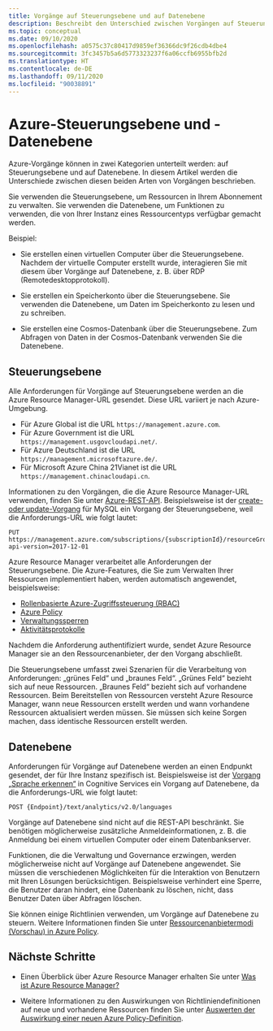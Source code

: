 ```yaml
---
title: Vorgänge auf Steuerungsebene und auf Datenebene
description: Beschreibt den Unterschied zwischen Vorgängen auf Steuerungsebene und auf Datenebene. Vorgänge auf Steuerungsebene werden von Azure Resource Manager verarbeitet. Vorgänge auf Datenebene werden von einem Dienst verarbeitet.
ms.topic: conceptual
ms.date: 09/10/2020
ms.openlocfilehash: a0575c37c80417d9859ef36366dc9f26cdb4dbe4
ms.sourcegitcommit: 3fc3457b5a6d5773323237f6a06ccfb6955bfb2d
ms.translationtype: HT
ms.contentlocale: de-DE
ms.lasthandoff: 09/11/2020
ms.locfileid: "90038891"
---
```

# <a name="azure-control-plane-and-data-plane"></a>Azure-Steuerungsebene und -Datenebene

Azure-Vorgänge können in zwei Kategorien unterteilt werden: auf Steuerungsebene und auf Datenebene. In diesem Artikel werden die Unterschiede zwischen diesen beiden Arten von Vorgängen beschrieben.

Sie verwenden die Steuerungsebene, um Ressourcen in Ihrem Abonnement zu verwalten. Sie verwenden die Datenebene, um Funktionen zu verwenden, die von Ihrer Instanz eines Ressourcentyps verfügbar gemacht werden.

Beispiel:

* Sie erstellen einen virtuellen Computer über die Steuerungsebene. Nachdem der virtuelle Computer erstellt wurde, interagieren Sie mit diesem über Vorgänge auf Datenebene, z. B. über RDP (Remotedesktopprotokoll).

* Sie erstellen ein Speicherkonto über die Steuerungsebene. Sie verwenden die Datenebene, um Daten im Speicherkonto zu lesen und zu schreiben.

* Sie erstellen eine Cosmos-Datenbank über die Steuerungsebene. Zum Abfragen von Daten in der Cosmos-Datenbank verwenden Sie die Datenebene.

## <a name="control-plane"></a>Steuerungsebene

Alle Anforderungen für Vorgänge auf Steuerungsebene werden an die Azure Resource Manager-URL gesendet. Diese URL variiert je nach Azure-Umgebung.

* Für Azure Global ist die URL `https://management.azure.com`.
* Für Azure Government ist die URL `https://management.usgovcloudapi.net/`.
* Für Azure Deutschland ist die URL `https://management.microsoftazure.de/`.
* Für Microsoft Azure China 21Vianet ist die URL `https://management.chinacloudapi.cn`.

Informationen zu den Vorgängen, die die Azure Resource Manager-URL verwenden, finden Sie unter [Azure-REST-API](/rest/api/azure/). Beispielsweise ist der [create- oder update-Vorgang](/rest/api/mysql/databases/createorupdate) für MySQL ein Vorgang der Steuerungsebene, weil die Anforderungs-URL wie folgt lautet:

```http
PUT https://management.azure.com/subscriptions/{subscriptionId}/resourceGroups/{resourceGroupName}/providers/Microsoft.DBforMySQL/servers/{serverName}/databases/{databaseName}?api-version=2017-12-01
```

Azure Resource Manager verarbeitet alle Anforderungen der Steuerungsebene. Die Azure-Features, die Sie zum Verwalten Ihrer Ressourcen implementiert haben, werden automatisch angewendet, beispielsweise:

* [Rollenbasierte Azure-Zugriffssteuerung (RBAC)](../../role-based-access-control/overview.md)
* [Azure Policy](../../governance/policy/overview.md)
* [Verwaltungssperren](lock-resources.md)
* [Aktivitätsprotokolle](view-activity-logs.md)

Nachdem die Anforderung authentifiziert wurde, sendet Azure Resource Manager sie an den Ressourcenanbieter, der den Vorgang abschließt.

Die Steuerungsebene umfasst zwei Szenarien für die Verarbeitung von Anforderungen: „grünes Feld“ und „braunes Feld“. „Grünes Feld“ bezieht sich auf neue Ressourcen. „Braunes Feld“ bezieht sich auf vorhandene Ressourcen. Beim Bereitstellen von Ressourcen versteht Azure Resource Manager, wann neue Ressourcen erstellt werden und wann vorhandene Ressourcen aktualisiert werden müssen. Sie müssen sich keine Sorgen machen, dass identische Ressourcen erstellt werden.

## <a name="data-plane"></a>Datenebene

Anforderungen für Vorgänge auf Datenebene werden an einen Endpunkt gesendet, der für Ihre Instanz spezifisch ist. Beispielsweise ist der [Vorgang „Sprache erkennen“](/rest/api/cognitiveservices/textanalytics/detect%20language/detect%20language) in Cognitive Services ein Vorgang auf Datenebene, da die Anforderungs-URL wie folgt lautet:

```http
POST {Endpoint}/text/analytics/v2.0/languages
```

Vorgänge auf Datenebene sind nicht auf die REST-API beschränkt. Sie benötigen möglicherweise zusätzliche Anmeldeinformationen, z. B. die Anmeldung bei einem virtuellen Computer oder einem Datenbankserver.

Funktionen, die die Verwaltung und Governance erzwingen, werden möglicherweise nicht auf Vorgänge auf Datenebene angewendet. Sie müssen die verschiedenen Möglichkeiten für die Interaktion von Benutzern mit Ihren Lösungen berücksichtigen. Beispielsweise verhindert eine Sperre, die Benutzer daran hindert, eine Datenbank zu löschen, nicht, dass Benutzer Daten über Abfragen löschen.

Sie können einige Richtlinien verwenden, um Vorgänge auf Datenebene zu steuern. Weitere Informationen finden Sie unter [Ressourcenanbietermodi (Vorschau) in Azure Policy](../../governance/policy/concepts/definition-structure.md#resource-provider-modes).

## <a name="next-steps"></a>Nächste Schritte

* Einen Überblick über Azure Resource Manager erhalten Sie unter [Was ist Azure Resource Manager?](overview.md)

* Weitere Informationen zu den Auswirkungen von Richtliniendefinitionen auf neue und vorhandene Ressourcen finden Sie unter [Auswerten der Auswirkung einer neuen Azure Policy-Definition](../../governance/policy/concepts/evaluate-impact.md).
